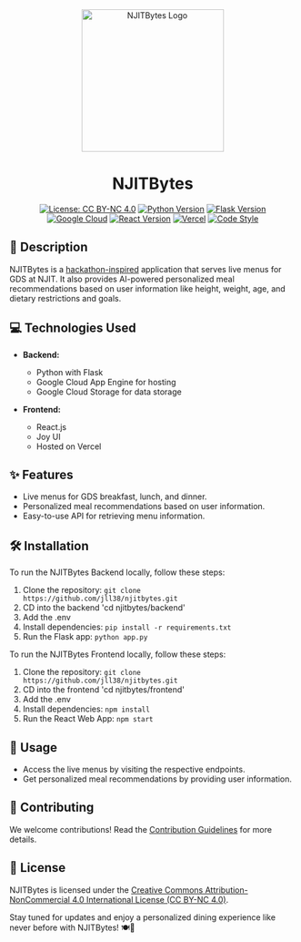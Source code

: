 <div align="center">
  <img src="https://github.com/jll38/njithacks-njitbytes/assets/17418847/ee62697a-8ee3-4f34-8dbc-18222ed1b058" alt="NJITBytes Logo" width="250">
</div>
<h1 align="center">NJITBytes</h1>
<p align="center">
  <a href="https://creativecommons.org/licenses/by-nc/4.0/"><img src="https://img.shields.io/badge/License-CC%20BY--NC%204.0-lightgrey.svg" alt="License: CC BY-NC 4.0"></a>
  <a href="https://www.python.org/downloads/"><img src="https://img.shields.io/badge/Python-3.9%2B-blue.svg" alt="Python Version"></a>
  <a href="https://palletsprojects.com/p/flask/"><img src="https://img.shields.io/badge/Flask-2.0-green.svg" alt="Flask Version"></a>
  <a href="https://cloud.google.com/appengine"><img src="https://img.shields.io/badge/Google%20Cloud-App%20Engine-orange.svg" alt="Google Cloud"></a>
  <a href="https://reactjs.org/"><img src="https://img.shields.io/badge/React-17.0.0-blue.svg" alt="React Version"></a>
  <a href="https://vercel.com/"><img src="https://img.shields.io/badge/Vercel-Deployed-brightgreen.svg" alt="Vercel"></a>
  <a href="https://black.readthedocs.io/en/stable/"><img src="https://img.shields.io/badge/Code%20Style-Black-black.svg" alt="Code Style"></a>
</p>

## 🚀 Description

NJITBytes is a [hackathon-inspired](https://devpost.com/software/njit-bytes) application that serves live menus for GDS at NJIT. It also provides AI-powered personalized meal recommendations based on user information like height, weight, age, and dietary restrictions and goals.

## 💻 Technologies Used

- **Backend:**
  - Python with Flask
  - Google Cloud App Engine for hosting
  - Google Cloud Storage for data storage

- **Frontend:**
  - React.js
  - Joy UI
  - Hosted on Vercel

## ✨ Features

- Live menus for GDS breakfast, lunch, and dinner.
- Personalized meal recommendations based on user information.
- Easy-to-use API for retrieving menu information.

## 🛠️ Installation

To run the NJITBytes Backend locally, follow these steps:

1. Clone the repository: `git clone https://github.com/jll38/njitbytes.git`
2. CD into the backend 'cd njitbytes/backend'
3. Add the .env
4. Install dependencies: `pip install -r requirements.txt`
5. Run the Flask app: `python app.py`

To run the NJITBytes Frontend locally, follow these steps:
1. Clone the repository: `git clone https://github.com/jll38/njitbytes.git`
2. CD into the frontend 'cd njitbytes/frontend'
3. Add the .env
4. Install dependencies: `npm install`
5. Run the React Web App: `npm start`

## 🌟 Usage

- Access the live menus by visiting the respective endpoints.
- Get personalized meal recommendations by providing user information.

## 🤝 Contributing

We welcome contributions! Read the [Contribution Guidelines](CONTRIBUTING.md) for more details.

## 📄 License

NJITBytes is licensed under the [Creative Commons Attribution-NonCommercial 4.0 International License (CC BY-NC 4.0)](https://creativecommons.org/licenses/by-nc/4.0/).

Stay tuned for updates and enjoy a personalized dining experience like never before with NJITBytes! 🍽️🎉




